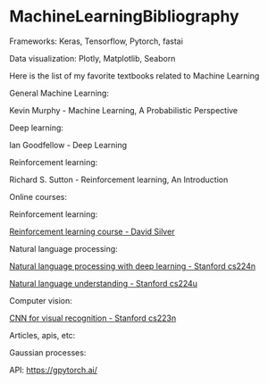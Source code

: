 # MachineLearningBibliography

Frameworks: Keras, Tensorflow, Pytorch, fastai

Data visualization: Plotly, Matplotlib, Seaborn

Here is the list of my favorite textbooks related to Machine Learning

General Machine Learning:

Kevin Murphy - Machine Learning, A Probabilistic Perspective

Deep learning:

Ian Goodfellow - Deep Learning

Reinforcement learning:

Richard S. Sutton - Reinforcement learning, An Introduction

Online courses:

Reinforcement learning:

[Reinforcement learning course - David Silver](https://www.youtube.com/playlist?list=PLqYmG7hTraZDM-OYHWgPebj2MfCFzFObQ)


Natural language processing:

[Natural language processing with deep learning - Stanford cs224n](https://www.youtube.com/playlist?list=PLoROMvodv4rOhcuXMZkNm7j3fVwBBY42z)

[Natural language understanding - Stanford cs224u](https://www.youtube.com/playlist?list=PLoROMvodv4rObpMCir6rNNUlFAn56Js20)


Computer vision:

[CNN for visual recognition  - Stanford cs223n](https://www.youtube.com/playlist?list=PL3FW7Lu3i5JvHM8ljYj-zLfQRF3EO8sYv)

Articles, apis, etc:

Gaussian processes: 

API: https://gpytorch.ai/



